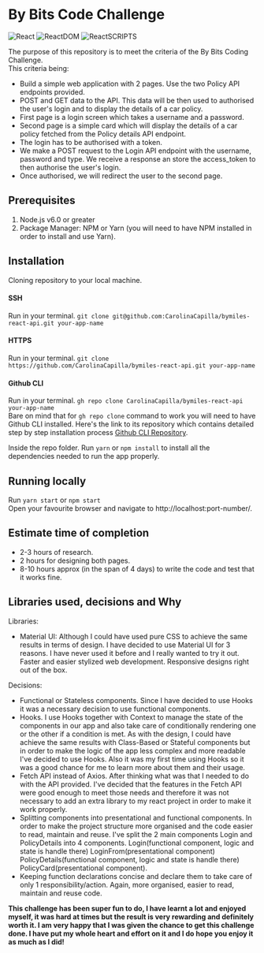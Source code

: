 # By Bits Code Challenge
![React](https://img.shields.io/badge/react-v17.0.1-blue.svg)
![ReactDOM](https://img.shields.io/badge/reactDOM-v17.0.1-blue.svg)
![ReactSCRIPTS](https://img.shields.io/badge/reactScripts-v12.1.8-blue.svg)

The purpose of this repository is to meet the criteria of the By Bits Coding Challenge. <br>
This criteria being:
  - Build a simple web application with 2 pages. Use the two Policy API endpoints provided. 
  - POST and GET data to the API. This data will be then used to authorised the user's login and to display the details of a car policy.
  - First page is a login screen which takes a username and a password.
  - Second page is a simple card which will display the details of a car policy fetched from the Policy details API endpoint.
  - The login has to be authorised with a token.
  - We make a POST request to the Login API endpoint with the username, password and type. We receive a response an store the access_token to then authorise the user's login.
  - Once authorised, we will redirect the user to the second page.

## Prerequisites
1. Node.js v6.0 or greater <br>
2. Package Manager: NPM or Yarn (you will need to have NPM installed in order to install and use Yarn).

## Installation

Cloning repository to your local machine.

#### SSH
Run in your terminal.
`git clone git@github.com:CarolinaCapilla/bymiles-react-api.git your-app-name`
#### HTTPS
Run in your terminal.
`git clone https://github.com/CarolinaCapilla/bymiles-react-api.git your-app-name`
#### Github CLI
Run in your terminal.
`gh repo clone CarolinaCapilla/bymiles-react-api your-app-name` <br>
Bare on mind that for `gh repo clone` command to work you will need to have Github CLI installed. Here's the link to its repository which contains detailed step by step installation process [Github CLI Repository](https://github.com/cli/cli).

Inside the repo folder.
Run `yarn` or  `npm install` to install all the dependencies needed to run the app properly.

## Running locally
Run `yarn start` or `npm start` <br>
Open your favourite browser and navigate to http://localhost:port-number/.

## Estimate time of completion
- 2-3 hours of research.
- 2 hours for designing both pages.
- 8-10 hours approx (in the span of 4 days) to write the code and test that it works fine.

## Libraries used, decisions and Why

Libraries:
- Material UI: Although I could have used pure CSS to achieve the same results in terms of design. I have decided to use Material UI for 3 reasons. I have never used it before and I really wanted to try it out. Faster and easier stylized web development. Responsive designs right out of the box.

Decisions: 
- Functional or Stateless components. Since I have decided to use Hooks it was a necessary decision to use functional components.
- Hooks. I use Hooks together with Context to manage the state of the components in our app and also take care of conditionally rendering one or the other if a condition is met.   As with the design, I could have achieve the same results with Class-Based or Stateful components but in order to make the logic of the app less complex and more readable I've   decided to use Hooks. Also it was my first time using Hooks so it was a good chance for me to learn more about them and their usage.
- Fetch API instead of Axios. After thinking what was that I needed to do with the API provided. I've decided that the features in the Fetch API were good enough to meet those     needs and therefore it was not necessary to add an extra library to my react project in order to make it work properly.
- Splitting components into presentational and functional components. In order to make the project structure more organised and the code easier to read, maintain and reuse. I've split the 2 main components Login and PolicyDetails into 4 components. Login(functional component, logic and state is handle there) LoginFrom(presentational component) PolicyDetails(functional component, logic and state is handle there) PolicyCard(presentational component).
- Keeping function declarations concise and declare them to take care of only 1 responsibility/action. Again, more organised, easier to read, maintain and reuse code.

**This challenge has been super fun to do, I have learnt a lot and enjoyed myself, it was hard at times but the result is very rewarding and definitely worth it. I am very happy that I was given the chance to get this challenge done. I have put my whole heart and effort on it and I do hope you enjoy it as much as I did!**

